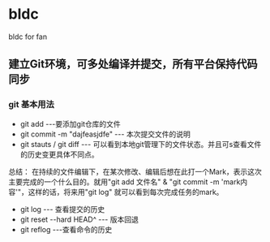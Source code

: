 # bldc
bldc for fan
## 建立Git环境，可多处编译并提交，所有平台保持代码同步
### git 基本用法
* git add ---要添加git仓库的文件
* git commit -m "dajfeasjdfe" --- 本次提交文件的说明
* git stauts / git diff 	--- 可以看到本地git管理下的文件状态。并且可s查看文件的历史变更具体不同点。

总结： 在持续的文件编辑下，在某次修改、编辑后想在此打一个Mark，表示这次主要完成的一个什么目的。就用"git add 文件名" & "git commit -m 'mark内容'"，这样的话，将来用"git log" 就可以看到每次完成任务的mark。

* git log	--- 查看提交的历史
* git reset --hard HEAD^	--- 版本回退  
* git reflog 	---查看命令的历史
